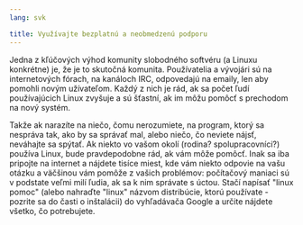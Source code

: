 ```yaml
---
lang: svk

title: Využívajte bezplatnú a neobmedzenú podporu
---
```


Jedna z kľúčových výhod komunity slobodného softvéru (a Linuxu konkrétne) je, že je to skutočná komunita. Používatelia a vývojári sú na internetových fórach, na kanáloch IRC, odpovedajú na emaily, len aby pomohli novým užívateľom. Každý z nich je rád, ak sa počet ľudí používajúcich Linux zvyšuje a sú šťastní, ak im môžu pomôcť s prechodom na nový systém. 

Takže ak narazíte na niečo, čomu nerozumiete, na program, ktorý sa nespráva tak, ako by sa správať mal, alebo niečo, čo neviete nájsť, neváhajte sa spýtať. Ak niekto vo vašom okolí (rodina? spolupracovníci?) používa Linux, bude pravdepodobne rád, ak vám môže pomôcť. Inak sa iba pripojte na internet a nájdete tisíce miest, kde vám niekto odpovie na vašu otázku a väčšinou vám pomôže z vašich problémov: počítačový maniaci sú v podstate veľmi milí ľudia, ak sa k nim správate s úctou. Stačí napísať "linux pomoc" (alebo nahraďte "linux" názvom distribúcie, ktorú používate - pozrite sa do časti o inštalácii) do vyhľadávača Google a určite nájdete všetko, čo potrebujete.




